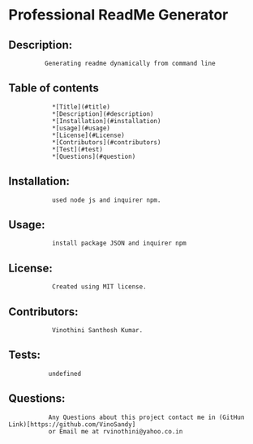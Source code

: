 # Professional ReadMe Generator
## Description: 
              Generating readme dynamically from command line
 ## Table of contents
                *[Title](#title)
                *[Description](#description)
                *[Installation](#installation)
                *[usage](#usage)
                *[License](#License)
                *[Contributors](#contributors)
                *[Test](#test)
                *[Questions](#question)
 ## Installation:
                used node js and inquirer npm.   
 ## Usage:
                install package JSON and inquirer npm
## License:
                Created using MIT license.  
## Contributors:
                Vinothini Santhosh Kumar.
 ## Tests:
               undefined
 ## Questions:
               Any Questions about this project contact me in (GitHun Link)[https://github.com/VinoSandy]
               or Email me at rvinothini@yahoo.co.in         
  
  